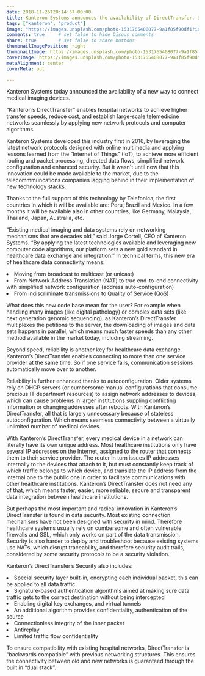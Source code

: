 ```yaml
---
date: 2018-11-26T20:14:57+00:00
title: Kanteron Systems announces the availability of DirectTransfer. Say goodbye to firewalls, SSL or NAT
tags: ["kanteron", "product"]
image: "https://images.unsplash.com/photo-1531765408077-9a1f85f90df1?ixlib=rb-0.3.5&ixid=eyJhcHBfaWQiOjEyMDd9&s=5552dcbc19e44defbe7327577f0a2835&auto=format&fit=crop&w=1352&q=80"
comments: true     # set false to hide Disqus comments
share: true        # set false to share buttons
thumbnailImagePosition: right
thumbnailImage: https://images.unsplash.com/photo-1531765408077-9a1f85f90df1?ixlib=rb-0.3.5&ixid=eyJhcHBfaWQiOjEyMDd9&s=5552dcbc19e44defbe7327577f0a2835&auto=format&fit=crop&w=1352&q=80
coverImage: https://images.unsplash.com/photo-1531765408077-9a1f85f90df1?ixlib=rb-0.3.5&ixid=eyJhcHBfaWQiOjEyMDd9&s=5552dcbc19e44defbe7327577f0a2835&auto=format&fit=crop&w=1352&q=80
metaAlignment: center
coverMeta: out

---
```

<p class="p1">
  Kanteron Systems today announced the availability of a new way to connect medical imaging devices.
</p>
<!--more-->

<p class="p1">
  “Kanteron’s DirectTransfer” enables hospital networks to achieve higher transfer speeds, reduce cost, and establish large-scale telemedicine networks seamlessly by applying new network protocols and computer algorithms.
</p>

<p class="p1">
Kanteron Systems developed this industry first in 2016, by leveraging the latest network protocols designed with online multimedia and applying lessons learned from the “Internet of Things” (IoT), to achieve more efficient routing and packet processing, directed data flows, simplified network configuration and enhanced security. But it wasn't until now that this innovation could be made available to the market, due to the telecommmuncations companies lagging behind in their implementation of new technology stacks.

Thanks to the full support of this technology by Telefonica, the first countries in which it will be available are: Peru, Brazil and Mexico. In a few months it will be available also in other countries, like Germany, Malaysia, Thailand, Japan, Australia, etc.
</p>

<p class="p1">
  “Existing medical imaging and data systems rely on networking mechanisms that are decades old,” said Jorge Cortell, CEO of Kanteron Systems. “By applying the latest technologies available and leveraging new computer code algorithms, our platform sets a new gold standard in healthcare data exchange and integration.” In technical terms, this new era of healthcare data connectivity means:
</p>

<li class="p1">
  Moving from broadcast to multicast (or unicast)
</li>
<li class="p1">
  From Network Address Translation (NAT) to true end-to-end connectivity with simplified network configuration (address auto-configuration)
</li>
<li class="p1">
  From indiscriminate transmissions to Quality of Service (QoS)
</li>

<p class="p1">
  What does this new code base mean for the user? For example when handling many images (like digital pathology) or complex data sets (like next generation genomic sequencing), as Kanteron’s DirectTransfer multiplexes the petitions to the server, the downloading of images and data sets happens in parallel, which means much faster speeds than any other method available in the market today, including streaming.
</p>

<p class="p1">
  Beyond speed, reliability is another key for healthcare data exchange. Kanteron’s DirectTransfer enables connecting to more than one service provider at the same time. So if one service fails, communication sessions automatically move over to another.
</p>

<p class="p1">
  Reliability is further enhanced thanks to autoconfiguration. Older systems rely on DHCP servers (or cumbersome manual configurations that consume precious IT department resources) to assign network addresses to devices, which can cause problems in larger institutions suppling conflicting information or changing addresses after reboots. With Kanteron’s DirectTransfer, all that is largely unnecessary because of stateless autoconfiguration. Which means seamless connectivity between a virtually unlimited number of medical devices.
</p>

<p class="p1">
  With Kanteron’s DirectTransfer, every medical device in a network can literally have its own unique address. Most healthcare institutions only have several IP addresses on the Internet, assigned to the router that connects them to their service provider. The router in turn issues IP addresses internally to the devices that attach to it, but must constantly keep track of which traffic belongs to which device, and translate the IP address from the internal one to the public one in order to facilitate communications with other healthcare institutions. Kanteron’s DirectTransfer does not need any of that, which means faster, easier, more reliable, secure and transparent data integration between healthcare institutions.
</p>

<p class="p1">
  But perhaps the most important and radical innovation in Kanteron’s DirectTransfer is found in data security. Most existing connection mechanisms have not been designed with security in mind. Therefore healthcare systems usually rely on cumbersome and often vulnerable firewalls and SSL, which only works on part of the data transmission. Security is also harder to deploy and troubleshoot because existing systems use NATs, which disrupt traceability, and therefore security audit trails, considered by some security protocols to be a security violation.
</p>

<p class="p1">
  Kanteron’s DirectTransfer’s Security also includes:
</p>

<li class="p1">
  Special security layer built-in, encrypting each individual packet, this can be applied to all data traffic
</li>
<li class="p1">
  Signature-based authentication algorithms aimed at making sure data traffic gets to the correct destination without being intercepted
</li>
<li class="p1">
  Enabling digital key exchanges, and virtual tunnels
</li>
<li class="p1">
  An additional algorithm provides confidentiality, authentication of the source
</li>
<li class="p1">
  Connectionless integrity of the inner packet
</li>
<li class="p1">
  Antireplay
</li>
<li class="p1">
  Limited traffic flow confidentiality
</li>

<p class="p1">
  To ensure compatibility with existing hospital networks, DirectTransfer is “backwards compatible” with previous networking structures. This ensures the connectivity between old and new networks is guaranteed through the built in “dual stack”.
</p>
